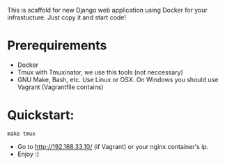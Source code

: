 This is scaffold for new Django web application using Docker for your infrastucture. Just copy it and start code!

# Prerequirements
 - Docker  
 - Tmux with Tmuxinator, we use this tools (not neccessary) 
 - GNU Make, Bash, etc. Use Linux or OSX. On Windows you should use Vagrant (Vagrantfile contains)  

# Quickstart:
```
make tmux
```
- Go to http://192.168.33.10/ (if Vagrant) or your nginx container's ip.
- Enjoy :)
